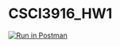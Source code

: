 # CSCI3916_HW1

[![Run in Postman](https://run.pstmn.io/button.svg)](https://app.getpostman.com/run-collection/7297c2be2b9e197c9ab6?action=collection%2Fimport#?env%5BCSCI3916_HW1%5D=W3sia2V5IjoiZWNob19ib2R5IiwidmFsdWUiOiJoZWxsbyB3b3JsZCEiLCJlbmFibGVkIjp0cnVlLCJ0eXBlIjoiZGVmYXVsdCJ9XQ==)
